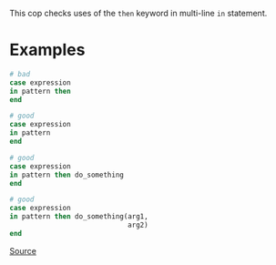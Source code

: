 
This cop checks uses of the `then` keyword in multi-line `in` statement.

# Examples

```ruby
# bad
case expression
in pattern then
end

# good
case expression
in pattern
end

# good
case expression
in pattern then do_something
end

# good
case expression
in pattern then do_something(arg1,
                             arg2)
end
```

[Source](http://www.rubydoc.info/gems/rubocop/RuboCop/Cop/Style/MultilineInPatternThen)